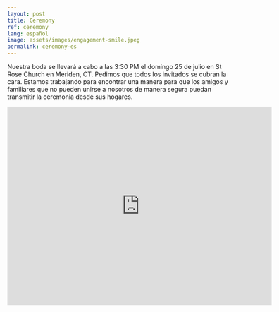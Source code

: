 ```yaml
---
layout: post
title: Ceremony
ref: ceremony
lang: español
image: assets/images/engagement-smile.jpeg
permalink: ceremony-es
---
```


Nuestra boda se llevará a cabo a las 3:30 PM el domingo 25 de julio en St Rose Church en Meriden, CT.
Pedimos que todos los invitados se cubran la cara.
Estamos trabajando para encontrar una manera para que los amigos y familiares que no pueden unirse a nosotros de manera segura puedan transmitir la ceremonia desde sus hogares.

<iframe src="https://www.google.com/maps/embed?pb=!1m18!1m12!1m3!1d2986.5846572896403!2d-72.7950390840735!3d41.53493667925099!2m3!1f0!2f0!3f0!3m2!1i1024!2i768!4f13.1!3m3!1m2!1s0x89e7ca23451d21c1%3A0xa612deb2dc125fb!2sSt%20Rose%20Church!5e0!3m2!1sen!2sus!4v1619892546050!5m2!1sen!2sus" width="600" height="450" style="border:0;" allowfullscreen="" loading="lazy"></iframe>
